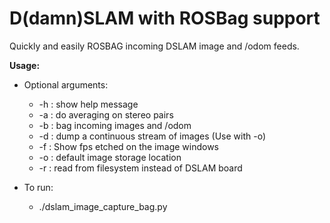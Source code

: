 D(damn)SLAM with ROSBag support
=========

Quickly and easily ROSBAG incoming DSLAM image and /odom feeds. 

**Usage:**

* Optional arguments:
    * -h : show help message
    * -a : do averaging on stereo pairs
    * -b : bag incoming images and /odom
    * -d : dump a continuous stream of images (Use with -o)
    * -f : Show fps etched on the image windows
    * -o : default image storage location
    * -r : read from filesystem instead of DSLAM board

* To run:
    * ./dslam_image_capture_bag.py 
    

